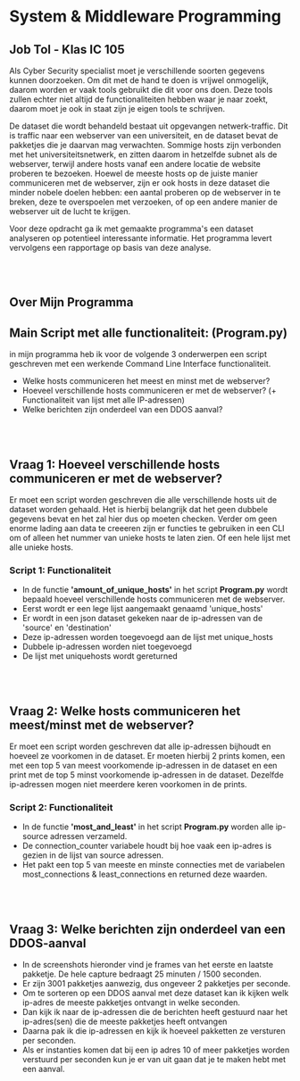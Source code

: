 # System & Middleware Programming
## Job Tol - Klas IC 105

Als Cyber Security specialist moet je verschillende soorten gegevens kunnen doorzoeken. Om dit met de hand te doen is vrijwel onmogelijk, daarom worden er vaak tools gebruikt die dit voor ons doen. Deze tools zullen echter niet altijd de functionaliteiten hebben waar je naar zoekt, daarom moet je ook in staat zijn je eigen tools te schrijven.

De dataset die wordt behandeld bestaat uit opgevangen netwerk-traffic. Dit is traffic naar een webserver van een universiteit, en
de dataset bevat de pakketjes die je daarvan mag verwachten. Sommige hosts zijn verbonden met het
universiteitsnetwerk, en zitten daarom in hetzelfde subnet als de webserver, terwijl andere hosts vanaf een
andere locatie de website proberen te bezoeken. Hoewel de meeste hosts op de juiste manier
communiceren met de webserver, zijn er ook hosts in deze dataset die minder nobele doelen hebben: een
aantal proberen op de webserver in te breken, deze te overspoelen met verzoeken, of op een andere manier
de webserver uit de lucht te krijgen.

Voor deze opdracht ga ik met gemaakte programma's een dataset analyseren op potentieel interessante
informatie. Het programma levert vervolgens een rapportage op basis van deze analyse.

<br>
<br>

## Over Mijn Programma
## Main Script met alle functionaliteit: (Program.py)
in mijn programma heb ik voor de volgende 3 onderwerpen een script geschreven met een werkende Command Line Interface functionaliteit.
- Welke hosts communiceren het meest en minst met de webserver?
- Hoeveel verschillende hosts communiceren er met de webserver? (+ Functionaliteit van lijst met alle IP-adressen)
- Welke berichten zijn onderdeel van een DDOS aanval?

<br>
<br>


## Vraag 1: Hoeveel verschillende hosts communiceren er met de webserver?
Er moet een script worden geschreven die alle verschillende hosts uit de dataset worden gehaald. Het is hierbij belangrijk dat het geen dubbele gegevens bevat en het
zal hier dus op moeten checken. Verder om geen enorme lading aan data te creeeren zijn er functies te gebruiken in een CLI om of alleen het nummer van unieke hosts te laten
zien. Of een hele lijst met alle unieke hosts.

### Script 1: Functionaliteit
- In de functie **'amount_of_unique_hosts'** in het script **Program.py** wordt bepaald hoeveel verschillende hosts communiceren met de webserver.
- Eerst wordt er een lege lijst aangemaakt genaamd 'unique_hosts'
- Er wordt in een json dataset gekeken naar de ip-adressen van de 'source' en 'destination'
- Deze ip-adressen worden toegevoegd aan de lijst met unique_hosts
- Dubbele ip-adressen worden niet toegevoegd
- De lijst met uniquehosts wordt gereturned

<br>
<br>

## Vraag 2: Welke hosts communiceren het meest/minst met de webserver?
Er moet een script worden geschreven dat alle ip-adressen bijhoudt en hoeveel ze voorkomen in de dataset. Er moeten hierbij 2 prints komen, een met een top 5 van meest voorkomende
ip-adressen in de dataset en een print met de top 5 minst voorkomende ip-adressen in de dataset. Dezelfde ip-adressen mogen niet meerdere keren voorkomen in de prints.

### Script 2: Functionaliteit
- In de functie **'most_and_least'** in het script **Program.py** worden alle ip-source adressen verzameld.
- De connection_counter variabele houdt bij hoe vaak een ip-adres is gezien in de lijst van source adressen.
- Het pakt een top 5 van meeste en minste connecties met de variabelen most_connections & least_connections en returned deze waarden.
  
<br>
<br>

## Vraag 3: Welke berichten zijn onderdeel van een DDOS-aanval

- In de screenshots hieronder vind je frames van het eerste en laatste pakketje. De hele capture bedraagt 25 minuten / 1500 seconden.
- Er zijn 3001 pakketjes aanwezig, dus ongeveer 2 pakketjes per seconde.
- Om te sorteren op een DDOS aanval met deze dataset kan ik kijken welk ip-adres de meeste pakketjes ontvangt in welke seconden.
- Dan kijk ik naar de ip-adressen die de berichten heeft gestuurd naar het ip-adres(sen) die de meeste pakketjes heeft ontvangen
- Daarna pak ik die ip-adressen en kijk ik hoeveel pakketten ze versturen per seconden.
- Als er instanties komen dat bij een ip adres 10 of meer pakketjes worden verstuurd per seconden kun je er van uit gaan dat je te maken hebt met een aanval. 


